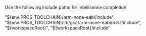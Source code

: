 Use the following include paths for intellisense completion:

"${env:PROS_TOOLCHAIN}/arm-none-eabi/include",
"${env:PROS_TOOLCHAIN}/lib/gcc/arm-none-eabi/6.3.1/include",
"${workspaceRoot}",
"${workspaceRoot}/include"
